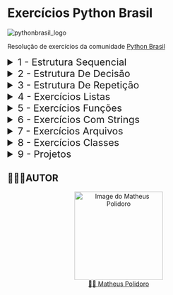 # Exercícios Python Brasil 
![pythonbrasil_logo](https://github.com/MatheusLPolidoro/python_brasil/assets/89528428/7c43d52a-bf1a-4add-9b72-72962962a3f9)

Resolução de exercícios da comunidade [Python Brasil](https://wiki.python.org.br/ListaDeExercicios)

<details>
  <summary style="font-size:22px; cursor: pointer;">1 - Estrutura Sequencial</summary>

  | Enunciados   | Soluções          | Status|
  |:-------------|:------------------|:------|
  |[Ex. 01](/1%20-%20EstruturaSequencial/01/exercicio.md)|[Ex. 01](/1%20-%20EstruturaSequencial/01/__init__.py) | ✔️|
  |[Ex. 02](/1%20-%20EstruturaSequencial/02/exercicio.md)|[Ex. 02](/1%20-%20EstruturaSequencial/02/__init__.py) | ✔️|
  |[Ex. 03](/1%20-%20EstruturaSequencial/03/exercicio.md)|[Ex. 03](/1%20-%20EstruturaSequencial/03/__init__.py) | ✔️|
  |[Ex. 04](/1%20-%20EstruturaSequencial/04/exercicio.md)|[Ex. 04](/1%20-%20EstruturaSequencial/04/__init__.py) | ✔️|
  |[Ex. 05](/1%20-%20EstruturaSequencial/05/exercicio.md)|[Ex. 05](/1%20-%20EstruturaSequencial/05/__init__.py) | ✔️|
  |[Ex. 06](/1%20-%20EstruturaSequencial/06/exercicio.md)|[Ex. 06](/1%20-%20EstruturaSequencial/06/__init__.py) | ✔️|
  |[Ex. 07](/1%20-%20EstruturaSequencial/07/exercicio.md)|[Ex. 07](/1%20-%20EstruturaSequencial/07/__init__.py) | ✔️|
  |[Ex. 08](/1%20-%20EstruturaSequencial/08/exercicio.md)|[Ex. 08](/1%20-%20EstruturaSequencial/08/__init__.py) | ✔️|
  |[Ex. 09](/1%20-%20EstruturaSequencial/09/exercicio.md)|[Ex. 09](/1%20-%20EstruturaSequencial/09/__init__.py) | ✔️|
  |[Ex. 10](/1%20-%20EstruturaSequencial/10/exercicio.md)|[Ex. 10](/1%20-%20EstruturaSequencial/10/__init__.py) | ✔️| 
  |[Ex. 11](/1%20-%20EstruturaSequencial/11/exercicio.md)|[Ex. 11](/1%20-%20EstruturaSequencial/11/__init__.py) | ✔️| 
  |[Ex. 12](/1%20-%20EstruturaSequencial/12/exercicio.md)|[Ex. 12](/1%20-%20EstruturaSequencial/12/__init__.py) | ✔️| 
  |[Ex. 13](/1%20-%20EstruturaSequencial/13/exercicio.md)|[Ex. 13](/1%20-%20EstruturaSequencial/13/__init__.py) | ✔️| 
  |[Ex. 14](/1%20-%20EstruturaSequencial/14/exercicio.md)|[Ex. 14](/1%20-%20EstruturaSequencial/14/__init__.py) | ✔️| 
  |[Ex. 15](/1%20-%20EstruturaSequencial/15/exercicio.md)|[Ex. 15](/1%20-%20EstruturaSequencial/15/__init__.py) | ✔️| 
  |[Ex. 16](/1%20-%20EstruturaSequencial/16/exercicio.md)|[Ex. 16](/1%20-%20EstruturaSequencial/16/__init__.py) | ✔️| 
  |[Ex. 17](/1%20-%20EstruturaSequencial/17/exercicio.md)|[Ex. 17](/1%20-%20EstruturaSequencial/17/__init__.py) | ✔️| 
  |[Ex. 18](/1%20-%20EstruturaSequencial/18/exercicio.md)|[Ex. 18](/1%20-%20EstruturaSequencial/18/__init__.py) | ✔️| 

</details>

<details>
  <summary style="font-size:22px; cursor: pointer;">2 - Estrutura De Decisão</summary>

  
  | Enunciados   | Soluções          | Status|
  |:-------------|:------------------|:------|
  |[Ex. 01](/2%20-%20EstruturaDeDecisao/01/exercicio.md)|[Ex. 01](/2%20-%20EstruturaDeDecisao/01/__init__.py) | ✔️|
  |[Ex. 02](/2%20-%20EstruturaDeDecisao/02/exercicio.md)|[Ex. 02](/2%20-%20EstruturaDeDecisao/02/__init__.py) | ✔️|
  |[Ex. 03](/2%20-%20EstruturaDeDecisao/03/exercicio.md)|[Ex. 03](/2%20-%20EstruturaDeDecisao/03/__init__.py) | ✔️|
  |[Ex. 04](/2%20-%20EstruturaDeDecisao/04/exercicio.md)|[Ex. 04](/2%20-%20EstruturaDeDecisao/04/__init__.py) | ✔️|
  |[Ex. 05](/2%20-%20EstruturaDeDecisao/05/exercicio.md)|[Ex. 05](/2%20-%20EstruturaDeDecisao/05/__init__.py) | ✔️|
  |[Ex. 06](/2%20-%20EstruturaDeDecisao/06/exercicio.md)|[Ex. 06](/2%20-%20EstruturaDeDecisao/06/__init__.py) | ✔️|
  |[Ex. 07](/2%20-%20EstruturaDeDecisao/07/exercicio.md)|[Ex. 07](/2%20-%20EstruturaDeDecisao/07/__init__.py) | ✔️|
  |[Ex. 08](/2%20-%20EstruturaDeDecisao/08/exercicio.md)|[Ex. 08](/2%20-%20EstruturaDeDecisao/08/__init__.py) | ✔️|
  |[Ex. 09](/2%20-%20EstruturaDeDecisao/09/exercicio.md)|[Ex. 09](/2%20-%20EstruturaDeDecisao/09/__init__.py) | ✔️|
  |[Ex. 10](/2%20-%20EstruturaDeDecisao/10/exercicio.md)|[Ex. 10](/2%20-%20EstruturaDeDecisao/10/__init__.py) | ✔️| 
  |[Ex. 11](/2%20-%20EstruturaDeDecisao/11/exercicio.md)|[Ex. 11](/2%20-%20EstruturaDeDecisao/11/__init__.py) | ✔️| 
  |[Ex. 12](/2%20-%20EstruturaDeDecisao/12/exercicio.md)|[Ex. 12](/2%20-%20EstruturaDeDecisao/12/__init__.py) | ✔️| 
  |[Ex. 13](/2%20-%20EstruturaDeDecisao/13/exercicio.md)|[Ex. 13](/2%20-%20EstruturaDeDecisao/13/__init__.py) | ✔️| 
  |[Ex. 14](/2%20-%20EstruturaDeDecisao/14/exercicio.md)|[Ex. 14](/2%20-%20EstruturaDeDecisao/14/__init__.py) | ✔️| 
  |[Ex. 15](/2%20-%20EstruturaDeDecisao/15/exercicio.md)|[Ex. 15](/2%20-%20EstruturaDeDecisao/15/__init__.py) | ✔️| 
  |[Ex. 16](/2%20-%20EstruturaDeDecisao/16/exercicio.md)|[Ex. 16](/2%20-%20EstruturaDeDecisao/16/__init__.py) | ✔️| 
  |[Ex. 17](/2%20-%20EstruturaDeDecisao/17/exercicio.md)|[Ex. 17](/2%20-%20EstruturaDeDecisao/17/__init__.py) | ✔️| 
  |[Ex. 18](/2%20-%20EstruturaDeDecisao/18/exercicio.md)|[Ex. 18](/2%20-%20EstruturaDeDecisao/18/__init__.py) | ✔️| 
  |[Ex. 19](/2%20-%20EstruturaDeDecisao/19/exercicio.md)|[Ex. 19](/2%20-%20EstruturaDeDecisao/19/__init__.py) | ✔️| 
  |[Ex. 20](/2%20-%20EstruturaDeDecisao/20/exercicio.md)|[Ex. 20](/2%20-%20EstruturaDeDecisao/20/__init__.py) | ✔️| 
  |[Ex. 21](/2%20-%20EstruturaDeDecisao/21/exercicio.md)|[Ex. 21](/2%20-%20EstruturaDeDecisao/21/__init__.py) | ✔️| 
  |[Ex. 22](/2%20-%20EstruturaDeDecisao/22/exercicio.md)|[Ex. 22](/2%20-%20EstruturaDeDecisao/22/__init__.py) | ✔️| 
  |[Ex. 23](/2%20-%20EstruturaDeDecisao/23/exercicio.md)|[Ex. 23](/2%20-%20EstruturaDeDecisao/23/__init__.py) | ✔️| 
  |[Ex. 24](/2%20-%20EstruturaDeDecisao/24/exercicio.md)|[Ex. 24](/2%20-%20EstruturaDeDecisao/24/__init__.py) | ✔️| 
  |[Ex. 25](/2%20-%20EstruturaDeDecisao/25/exercicio.md)|[Ex. 25](/2%20-%20EstruturaDeDecisao/25/__init__.py) | ✔️| 
  |[Ex. 26](/2%20-%20EstruturaDeDecisao/26/exercicio.md)|[Ex. 26](/2%20-%20EstruturaDeDecisao/26/__init__.py) | ✔️| 
  |[Ex. 27](/2%20-%20EstruturaDeDecisao/27/exercicio.md)|[Ex. 27](/2%20-%20EstruturaDeDecisao/27/__init__.py) | ✔️| 
  |[Ex. 28](/2%20-%20EstruturaDeDecisao/28/exercicio.md)|[Ex. 28](/2%20-%20EstruturaDeDecisao/28/__init__.py) | ✔️| 

</details>

<details>
  <summary style="font-size:22px; cursor: pointer;">3 - Estrutura De Repetição</summary>

  
  | Enunciados   | Soluções          | Status|
  |:-------------|:------------------|:------|
  |[Ex. 01](/3%20-%20EstruturaDeRepeticao/01/exercicio.md)|[Ex. 01](/3%20-%20EstruturaDeRepeticao/01/__init__.py) | ✔️|
  |[Ex. 02](/3%20-%20EstruturaDeRepeticao/02/exercicio.md)|[Ex. 02](/3%20-%20EstruturaDeRepeticao/02/__init__.py) | ✔️|
  |[Ex. 03](/3%20-%20EstruturaDeRepeticao/03/exercicio.md)|[Ex. 03](/3%20-%20EstruturaDeRepeticao/03/__init__.py) | ✔️|
  |[Ex. 04](/3%20-%20EstruturaDeRepeticao/04/exercicio.md)|[Ex. 04](/3%20-%20EstruturaDeRepeticao/04/__init__.py) | ✔️|
  |[Ex. 05](/3%20-%20EstruturaDeRepeticao/05/exercicio.md)|[Ex. 05](/3%20-%20EstruturaDeRepeticao/05/__init__.py) | ✔️|
  |[Ex. 06](/3%20-%20EstruturaDeRepeticao/06/exercicio.md)|[Ex. 06](/3%20-%20EstruturaDeRepeticao/06/__init__.py) | ✔️|
  |[Ex. 07](/3%20-%20EstruturaDeRepeticao/07/exercicio.md)|[Ex. 07](/3%20-%20EstruturaDeRepeticao/07/__init__.py) | ✔️|
  |[Ex. 08](/3%20-%20EstruturaDeRepeticao/08/exercicio.md)|[Ex. 08](/3%20-%20EstruturaDeRepeticao/08/__init__.py) | ✔️|
  |[Ex. 09](/3%20-%20EstruturaDeRepeticao/09/exercicio.md)|[Ex. 09](/3%20-%20EstruturaDeRepeticao/09/__init__.py) | ✔️|
  |[Ex. 10](/3%20-%20EstruturaDeRepeticao/10/exercicio.md)|[Ex. 10](/3%20-%20EstruturaDeRepeticao/10/__init__.py) | ✔️| 
  |[Ex. 11](/3%20-%20EstruturaDeRepeticao/11/exercicio.md)|[Ex. 11](/3%20-%20EstruturaDeRepeticao/11/__init__.py) | ✔️| 
  |[Ex. 12](/3%20-%20EstruturaDeRepeticao/12/exercicio.md)|[Ex. 12](/3%20-%20EstruturaDeRepeticao/12/__init__.py) | ✔️| 
  |[Ex. 13](/3%20-%20EstruturaDeRepeticao/13/exercicio.md)|[Ex. 13](/3%20-%20EstruturaDeRepeticao/13/__init__.py) | ✔️| 
  |[Ex. 14](/3%20-%20EstruturaDeRepeticao/14/exercicio.md)|[Ex. 14](/3%20-%20EstruturaDeRepeticao/14/__init__.py) | ✔️| 
  |[Ex. 15](/3%20-%20EstruturaDeRepeticao/15/exercicio.md)|[Ex. 15](/3%20-%20EstruturaDeRepeticao/15/__init__.py) | ✔️| 
  |[Ex. 16](/3%20-%20EstruturaDeRepeticao/16/exercicio.md)|[Ex. 16](/3%20-%20EstruturaDeRepeticao/16/__init__.py) | ✔️| 
  |[Ex. 17](/3%20-%20EstruturaDeRepeticao/17/exercicio.md)|[Ex. 17](/3%20-%20EstruturaDeRepeticao/17/__init__.py) | ✔️| 
  |[Ex. 18](/3%20-%20EstruturaDeRepeticao/18/exercicio.md)|[Ex. 18](/3%20-%20EstruturaDeRepeticao/18/__init__.py) | ✔️| 
  |[Ex. 19](/3%20-%20EstruturaDeRepeticao/19/exercicio.md)|[Ex. 19](/3%20-%20EstruturaDeRepeticao/19/__init__.py) | ✔️| 
  |[Ex. 20](/3%20-%20EstruturaDeRepeticao/20/exercicio.md)|[Ex. 20](/3%20-%20EstruturaDeRepeticao/20/__init__.py) | ✔️| 
  |[Ex. 21](/3%20-%20EstruturaDeRepeticao/21/exercicio.md)|[Ex. 21](/3%20-%20EstruturaDeRepeticao/21/__init__.py) | ✔️| 
  |[Ex. 22](/3%20-%20EstruturaDeRepeticao/22/exercicio.md)|[Ex. 22](/3%20-%20EstruturaDeRepeticao/22/__init__.py) | ✔️| 
  |[Ex. 23](/3%20-%20EstruturaDeRepeticao/23/exercicio.md)|[Ex. 23](/3%20-%20EstruturaDeRepeticao/23/__init__.py) | ✔️| 
  |[Ex. 24](/3%20-%20EstruturaDeRepeticao/24/exercicio.md)|[Ex. 24](/3%20-%20EstruturaDeRepeticao/24/__init__.py) | ✔️| 
  |[Ex. 25](/3%20-%20EstruturaDeRepeticao/25/exercicio.md)|[Ex. 25](/3%20-%20EstruturaDeRepeticao/25/__init__.py) | ✔️| 
  |[Ex. 26](/3%20-%20EstruturaDeRepeticao/26/exercicio.md)|[Ex. 26](/3%20-%20EstruturaDeRepeticao/26/__init__.py) | ✔️| 
  |[Ex. 27](/3%20-%20EstruturaDeRepeticao/27/exercicio.md)|[Ex. 27](/3%20-%20EstruturaDeRepeticao/27/__init__.py) | ✔️| 
  |[Ex. 28](/3%20-%20EstruturaDeRepeticao/28/exercicio.md)|[Ex. 28](/3%20-%20EstruturaDeRepeticao/28/__init__.py) | ✔️| 
  |[Ex. 30](/3%20-%20EstruturaDeRepeticao/30/exercicio.md)|[Ex. 30](/3%20-%20EstruturaDeRepeticao/30/__init__.py) | ✔️| 
  |[Ex. 31](/3%20-%20EstruturaDeRepeticao/31/exercicio.md)|[Ex. 31](/3%20-%20EstruturaDeRepeticao/31/__init__.py) | ✔️| 
  |[Ex. 32](/3%20-%20EstruturaDeRepeticao/32/exercicio.md)|[Ex. 32](/3%20-%20EstruturaDeRepeticao/32/__init__.py) | ✔️|
  |[Ex. 33](/3%20-%20EstruturaDeRepeticao/33/exercicio.md)|[Ex. 33](/3%20-%20EstruturaDeRepeticao/33/__init__.py) | ✔️|
  |[Ex. 34](/3%20-%20EstruturaDeRepeticao/34/exercicio.md)|[Ex. 34](/3%20-%20EstruturaDeRepeticao/34/__init__.py) | ✔️|
  |[Ex. 35](/3%20-%20EstruturaDeRepeticao/35/exercicio.md)|[Ex. 35](/3%20-%20EstruturaDeRepeticao/35/__init__.py) | ✔️|
  |[Ex. 36](/3%20-%20EstruturaDeRepeticao/36/exercicio.md)|[Ex. 36](/3%20-%20EstruturaDeRepeticao/36/__init__.py) | ✔️|
  |[Ex. 37](/3%20-%20EstruturaDeRepeticao/37/exercicio.md)|[Ex. 37](/3%20-%20EstruturaDeRepeticao/37/__init__.py) | ✔️|
  |[Ex. 38](/3%20-%20EstruturaDeRepeticao/38/exercicio.md)|[Ex. 38](/3%20-%20EstruturaDeRepeticao/38/__init__.py) | ✔️|
  |[Ex. 39](/3%20-%20EstruturaDeRepeticao/39/exercicio.md)|[Ex. 39](/3%20-%20EstruturaDeRepeticao/39/__init__.py) | ✔️|
  |[Ex. 40](/3%20-%20EstruturaDeRepeticao/40/exercicio.md)|[Ex. 40](/3%20-%20EstruturaDeRepeticao/40/__init__.py) | ✔️| 
  |[Ex. 41](/3%20-%20EstruturaDeRepeticao/41/exercicio.md)|[Ex. 41](/3%20-%20EstruturaDeRepeticao/41/__init__.py) | | 
  |[Ex. 42](/3%20-%20EstruturaDeRepeticao/42/exercicio.md)|[Ex. 42](/3%20-%20EstruturaDeRepeticao/42/__init__.py) | | 
  |[Ex. 44](/3%20-%20EstruturaDeRepeticao/44/exercicio.md)|[Ex. 44](/3%20-%20EstruturaDeRepeticao/44/__init__.py) | | 
  |[Ex. 45](/3%20-%20EstruturaDeRepeticao/45/exercicio.md)|[Ex. 45](/3%20-%20EstruturaDeRepeticao/45/__init__.py) | | 
  |[Ex. 46](/3%20-%20EstruturaDeRepeticao/46/exercicio.md)|[Ex. 46](/3%20-%20EstruturaDeRepeticao/46/__init__.py) | | 
  |[Ex. 47](/3%20-%20EstruturaDeRepeticao/47/exercicio.md)|[Ex. 47](/3%20-%20EstruturaDeRepeticao/47/__init__.py) | | 
  |[Ex. 48](/3%20-%20EstruturaDeRepeticao/48/exercicio.md)|[Ex. 48](/3%20-%20EstruturaDeRepeticao/48/__init__.py) | | 
  |[Ex. 49](/3%20-%20EstruturaDeRepeticao/49/exercicio.md)|[Ex. 49](/3%20-%20EstruturaDeRepeticao/49/__init__.py) | | 
  |[Ex. 50](/3%20-%20EstruturaDeRepeticao/50/exercicio.md)|[Ex. 50](/3%20-%20EstruturaDeRepeticao/50/__init__.py) | | 
  |[Ex. 51](/3%20-%20EstruturaDeRepeticao/51/exercicio.md)|[Ex. 51](/3%20-%20EstruturaDeRepeticao/51/__init__.py) | | 
</details>


<details>
  <summary style="font-size:22px; cursor: pointer;">4 - Exercícios Listas</summary>

  
  | Enunciados   | Soluções          | Status|
  |:-------------|:------------------|:------|
  |[Ex. 01](/4%20-%20ExerciciosListas/01/exercicio.md)|[Ex. 01](/4%20-%20ExerciciosListas/01/__init__.py) | |
  |[Ex. 02](/4%20-%20ExerciciosListas/02/exercicio.md)|[Ex. 02](/4%20-%20ExerciciosListas/02/__init__.py) | |
  |[Ex. 03](/4%20-%20ExerciciosListas/03/exercicio.md)|[Ex. 03](/4%20-%20ExerciciosListas/03/__init__.py) | |
  |[Ex. 04](/4%20-%20ExerciciosListas/04/exercicio.md)|[Ex. 04](/4%20-%20ExerciciosListas/04/__init__.py) | |
  |[Ex. 05](/4%20-%20ExerciciosListas/05/exercicio.md)|[Ex. 05](/4%20-%20ExerciciosListas/05/__init__.py) | |
  |[Ex. 06](/4%20-%20ExerciciosListas/06/exercicio.md)|[Ex. 06](/4%20-%20ExerciciosListas/06/__init__.py) | |
  |[Ex. 07](/4%20-%20ExerciciosListas/07/exercicio.md)|[Ex. 07](/4%20-%20ExerciciosListas/07/__init__.py) | |
  |[Ex. 08](/4%20-%20ExerciciosListas/08/exercicio.md)|[Ex. 08](/4%20-%20ExerciciosListas/08/__init__.py) | |
  |[Ex. 09](/4%20-%20ExerciciosListas/09/exercicio.md)|[Ex. 09](/4%20-%20ExerciciosListas/09/__init__.py) | |
  |[Ex. 10](/4%20-%20ExerciciosListas/10/exercicio.md)|[Ex. 10](/4%20-%20ExerciciosListas/10/__init__.py) | | 
  |[Ex. 11](/4%20-%20ExerciciosListas/11/exercicio.md)|[Ex. 11](/4%20-%20ExerciciosListas/11/__init__.py) | | 
  |[Ex. 12](/4%20-%20ExerciciosListas/12/exercicio.md)|[Ex. 12](/4%20-%20ExerciciosListas/12/__init__.py) | | 
  |[Ex. 13](/4%20-%20ExerciciosListas/13/exercicio.md)|[Ex. 13](/4%20-%20ExerciciosListas/13/__init__.py) | | 
  |[Ex. 14](/4%20-%20ExerciciosListas/14/exercicio.md)|[Ex. 14](/4%20-%20ExerciciosListas/14/__init__.py) | | 
  |[Ex. 15](/4%20-%20ExerciciosListas/15/exercicio.md)|[Ex. 15](/4%20-%20ExerciciosListas/15/__init__.py) | | 
  |[Ex. 16](/4%20-%20ExerciciosListas/16/exercicio.md)|[Ex. 16](/4%20-%20ExerciciosListas/16/__init__.py) | | 
  |[Ex. 17](/4%20-%20ExerciciosListas/17/exercicio.md)|[Ex. 17](/4%20-%20ExerciciosListas/17/__init__.py) | | 
  |[Ex. 18](/4%20-%20ExerciciosListas/18/exercicio.md)|[Ex. 18](/4%20-%20ExerciciosListas/18/__init__.py) | | 
  |[Ex. 19](/4%20-%20ExerciciosListas/19/exercicio.md)|[Ex. 19](/4%20-%20ExerciciosListas/19/__init__.py) | | 
  |[Ex. 20](/4%20-%20ExerciciosListas/20/exercicio.md)|[Ex. 20](/4%20-%20ExerciciosListas/20/__init__.py) | | 
  |[Ex. 21](/4%20-%20ExerciciosListas/21/exercicio.md)|[Ex. 21](/4%20-%20ExerciciosListas/21/__init__.py) | | 
  |[Ex. 22](/4%20-%20ExerciciosListas/22/exercicio.md)|[Ex. 22](/4%20-%20ExerciciosListas/22/__init__.py) | | 
  |[Ex. 23](/4%20-%20ExerciciosListas/23/exercicio.md)|[Ex. 23](/4%20-%20ExerciciosListas/23/__init__.py) | | 
  |[Ex. 24](/4%20-%20ExerciciosListas/24/exercicio.md)|[Ex. 24](/4%20-%20ExerciciosListas/24/__init__.py) | | 
</details>

<details>
  <summary style="font-size:22px; cursor: pointer;">5 - Exercícios Funções</summary>

  
  | Enunciados   | Soluções          | Status|
  |:-------------|:------------------|:------|
  |[Ex. 01](/5%20-%20ExerciciosFuncoes/01/exercicio.md)|[Ex. 01](/5%20-%20ExerciciosFuncoes/01/__init__.py) | |
  |[Ex. 02](/5%20-%20ExerciciosFuncoes/02/exercicio.md)|[Ex. 02](/5%20-%20ExerciciosFuncoes/02/__init__.py) | |
  |[Ex. 03](/5%20-%20ExerciciosFuncoes/03/exercicio.md)|[Ex. 03](/5%20-%20ExerciciosFuncoes/03/__init__.py) | |
  |[Ex. 04](/5%20-%20ExerciciosFuncoes/04/exercicio.md)|[Ex. 04](/5%20-%20ExerciciosFuncoes/04/__init__.py) | |
  |[Ex. 05](/5%20-%20ExerciciosFuncoes/05/exercicio.md)|[Ex. 05](/5%20-%20ExerciciosFuncoes/05/__init__.py) | |
  |[Ex. 06](/5%20-%20ExerciciosFuncoes/06/exercicio.md)|[Ex. 06](/5%20-%20ExerciciosFuncoes/06/__init__.py) | |
  |[Ex. 07](/5%20-%20ExerciciosFuncoes/07/exercicio.md)|[Ex. 07](/5%20-%20ExerciciosFuncoes/07/__init__.py) | |
  |[Ex. 08](/5%20-%20ExerciciosFuncoes/08/exercicio.md)|[Ex. 08](/5%20-%20ExerciciosFuncoes/08/__init__.py) | |
  |[Ex. 09](/5%20-%20ExerciciosFuncoes/09/exercicio.md)|[Ex. 09](/5%20-%20ExerciciosFuncoes/09/__init__.py) | |
  |[Ex. 10](/5%20-%20ExerciciosFuncoes/10/exercicio.md)|[Ex. 10](/5%20-%20ExerciciosFuncoes/10/__init__.py) | | 
  |[Ex. 11](/5%20-%20ExerciciosFuncoes/11/exercicio.md)|[Ex. 11](/5%20-%20ExerciciosFuncoes/11/__init__.py) | | 
  |[Ex. 12](/5%20-%20ExerciciosFuncoes/12/exercicio.md)|[Ex. 12](/5%20-%20ExerciciosFuncoes/12/__init__.py) | | 
  |[Ex. 13](/5%20-%20ExerciciosFuncoes/13/exercicio.md)|[Ex. 13](/5%20-%20ExerciciosFuncoes/13/__init__.py) | | 
  |[Ex. 14](/5%20-%20ExerciciosFuncoes/14/exercicio.md)|[Ex. 14](/5%20-%20ExerciciosFuncoes/14/__init__.py) | | 
</details>

<details>
  <summary style="font-size:22px; cursor: pointer;">6 - Exercícios Com Strings</summary>

  
  | Enunciados   | Soluções          | Status|
  |:-------------|:------------------|:------|
  |[Ex. 01](/6%20-%20ExerciciosComStrings/01/exercicio.md)|[Ex. 01](/6%20-%20ExerciciosComStrings/01/__init__.py) | |
  |[Ex. 02](/6%20-%20ExerciciosComStrings/02/exercicio.md)|[Ex. 02](/6%20-%20ExerciciosComStrings/02/__init__.py) | |
  |[Ex. 03](/6%20-%20ExerciciosComStrings/03/exercicio.md)|[Ex. 03](/6%20-%20ExerciciosComStrings/03/__init__.py) | |
  |[Ex. 04](/6%20-%20ExerciciosComStrings/04/exercicio.md)|[Ex. 04](/6%20-%20ExerciciosComStrings/04/__init__.py) | |
  |[Ex. 05](/6%20-%20ExerciciosComStrings/05/exercicio.md)|[Ex. 05](/6%20-%20ExerciciosComStrings/05/__init__.py) | |
  |[Ex. 06](/6%20-%20ExerciciosComStrings/06/exercicio.md)|[Ex. 06](/6%20-%20ExerciciosComStrings/06/__init__.py) | |
  |[Ex. 07](/6%20-%20ExerciciosComStrings/07/exercicio.md)|[Ex. 07](/6%20-%20ExerciciosComStrings/07/__init__.py) | |
  |[Ex. 08](/6%20-%20ExerciciosComStrings/08/exercicio.md)|[Ex. 08](/6%20-%20ExerciciosComStrings/08/__init__.py) | |
  |[Ex. 09](/6%20-%20ExerciciosComStrings/09/exercicio.md)|[Ex. 09](/6%20-%20ExerciciosComStrings/09/__init__.py) | |
  |[Ex. 10](/6%20-%20ExerciciosComStrings/10/exercicio.md)|[Ex. 10](/6%20-%20ExerciciosComStrings/10/__init__.py) | | 
  |[Ex. 11](/6%20-%20ExerciciosComStrings/11/exercicio.md)|[Ex. 11](/6%20-%20ExerciciosComStrings/11/__init__.py) | | 
  |[Ex. 12](/6%20-%20ExerciciosComStrings/12/exercicio.md)|[Ex. 12](/6%20-%20ExerciciosComStrings/12/__init__.py) | | 
  |[Ex. 13](/6%20-%20ExerciciosComStrings/13/exercicio.md)|[Ex. 13](/6%20-%20ExerciciosComStrings/13/__init__.py) | | 
  |[Ex. 14](/6%20-%20ExerciciosComStrings/14/exercicio.md)|[Ex. 14](/6%20-%20ExerciciosComStrings/14/__init__.py) | | 
</details>

<details>
  <summary style="font-size:22px; cursor: pointer;">7 - Exercícios Arquivos</summary>

  
  | Enunciados   | Soluções          | Status|
  |:-------------|:------------------|:------|
  |[Ex. 01](/7%20-%20ExerciciosArquivos/01/exercicio.md)|[Ex. 01](/7%20-%20ExerciciosArquivos/01/__init__.py) | |
  |[Ex. 02](/7%20-%20ExerciciosArquivos/02/exercicio.md)|[Ex. 02](/7%20-%20ExerciciosArquivos/02/__init__.py) | |
</details>


<details>
  <summary style="font-size:22px; cursor: pointer;">8 - Exercícios Classes</summary>

  
  | Enunciados   | Soluções          | Status|
  |:-------------|:------------------|:------|
  |[Ex. 01](/8%20-%20ExerciciosClasses/01/exercicio.md)|[Ex. 01](/8%20-%20ExerciciosClasses/01/__init__.py) | |
  |[Ex. 02](/8%20-%20ExerciciosClasses/02/exercicio.md)|[Ex. 02](/8%20-%20ExerciciosClasses/02/__init__.py) | |
  |[Ex. 03](/8%20-%20ExerciciosClasses/03/exercicio.md)|[Ex. 03](/8%20-%20ExerciciosClasses/03/__init__.py) | |
  |[Ex. 04](/8%20-%20ExerciciosClasses/04/exercicio.md)|[Ex. 04](/8%20-%20ExerciciosClasses/04/__init__.py) | |
  |[Ex. 05](/8%20-%20ExerciciosClasses/05/exercicio.md)|[Ex. 05](/8%20-%20ExerciciosClasses/05/__init__.py) | |
  |[Ex. 06](/8%20-%20ExerciciosClasses/06/exercicio.md)|[Ex. 06](/8%20-%20ExerciciosClasses/06/__init__.py) | |
  |[Ex. 07](/8%20-%20ExerciciosClasses/07/exercicio.md)|[Ex. 07](/8%20-%20ExerciciosClasses/07/__init__.py) | |
  |[Ex. 08](/8%20-%20ExerciciosClasses/08/exercicio.md)|[Ex. 08](/8%20-%20ExerciciosClasses/08/__init__.py) | |
  |[Ex. 09](/8%20-%20ExerciciosClasses/09/exercicio.md)|[Ex. 09](/8%20-%20ExerciciosClasses/09/__init__.py) | |
  |[Ex. 10](/8%20-%20ExerciciosClasses/10/exercicio.md)|[Ex. 10](/8%20-%20ExerciciosClasses/10/__init__.py) | | 
  |[Ex. 11](/8%20-%20ExerciciosClasses/11/exercicio.md)|[Ex. 11](/8%20-%20ExerciciosClasses/11/__init__.py) | | 
  |[Ex. 12](/8%20-%20ExerciciosClasses/12/exercicio.md)|[Ex. 12](/8%20-%20ExerciciosClasses/12/__init__.py) | | 
  |[Ex. 13](/8%20-%20ExerciciosClasses/13/exercicio.md)|[Ex. 13](/8%20-%20ExerciciosClasses/13/__init__.py) | | 
  |[Ex. 14](/8%20-%20ExerciciosClasses/14/exercicio.md)|[Ex. 14](/8%20-%20ExerciciosClasses/14/__init__.py) | | 
  |[Ex. 15](/8%20-%20ExerciciosClasses/15/exercicio.md)|[Ex. 15](/8%20-%20ExerciciosClasses/15/__init__.py) | | 
  |[Ex. 16](/8%20-%20ExerciciosClasses/16/exercicio.md)|[Ex. 16](/8%20-%20ExerciciosClasses/16/__init__.py) | | 
  |[Ex. 17](/8%20-%20ExerciciosClasses/17/exercicio.md)|[Ex. 17](/8%20-%20ExerciciosClasses/17/__init__.py) | | 
</details>


<details>
  <summary style="font-size:22px; cursor: pointer;">9 - Projetos</summary>

  
  | Enunciados   | Soluções          | Status|
  |:-------------|:------------------|:------|
  |[Ex. 01](/9%20-%20ListaDeExerciciosProjetos/01/exercicio.md)|[Ex. 01](/9%20-%20ListaDeExerciciosProjetos/01/__init__.py) | |
  |[Ex. 02](/9%20-%20ListaDeExerciciosProjetos/02/exercicio.md)|[Ex. 02](/9%20-%20ListaDeExerciciosProjetos/02/__init__.py) | |
  |[Ex. 03](/9%20-%20ListaDeExerciciosProjetos/03/exercicio.md)|[Ex. 03](/9%20-%20ListaDeExerciciosProjetos/03/__init__.py) | |
</details>

## 👨🏼‍💻AUTOR
<a href="https://github.com/MatheusLPolidoro" style="align: center" width="90px">
<a href="https://github.com/MatheusLPolidoro" style="align: center" width="90px">
<a href="https://github.com/MatheusLPolidoro" style="align: center" width="90px">  
  
<p align="center">
  <img src="https://avatars.githubusercontent.com/u/89528428?s=400&u=8daaa0a3a5cb3d2cb816fbe6ad5d5b4d1b31169b&v=4" width="200" alt="Image do Matheus Polidoro">
  </br>🧑🏼 <a href="https://github.com/MatheusLPolidoro"> Matheus Polidoro</a>
</p>
